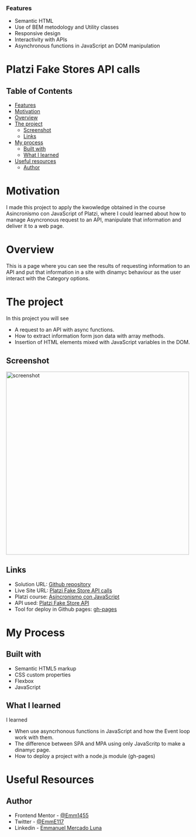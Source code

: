 ### Features

- Semantic HTML
- Use of BEM metodology and Utility classes
- Responsive design
- Interactivity with APIs
- Asynchronous functions in JavaScript an DOM manipulation

# Platzi Fake Stores API calls

## Table of Contents

- [Features](#features)
- [Motivation](#motivation)
- [Overview](#overview)
- [The project](#the-project)
  - [Screenshot](#screenshot)
  - [Links](#links)
- [My process](#my-process)
  - [Built with](#built-with)
  - [What I learned](#what-i-learned)
- [Useful resources](#useful-resources)
  - [Author](#author)

# Motivation
I made this project to apply the kwowledge obtained in the course Asincronismo con JavaScript of Platzi, where I could learned about how to manage Asyncronous request to an API, manipulate that information and deliver it to a web page.
# Overview
This is a page where you can see the results of requesting information to an API and put that information in a site with dinamyc behaviour as the user interact with the Category options.

# The project
In this project you will see
- A request to an API with async functions.
- How to extract information form json data with array methods.
- Insertion of HTML elements mixed with JavaScript variables in the DOM.

## Screenshot
<img src="https://imgur.com/KTS0IBQ.png" width="500px" alt="screenshot"><br>

## Links
- Solution URL: [Github repository](https://github.com/Emm1455/async-proyect)
- Live Site URL: [Platzi Fake Store API calls](https://emm1455.github.io/async-proyect/)
- Platzi course: [Asíncronismo con JavaScript](https://platzi.com/cursos/asincronismo-js/)
- API used: [Platzi Fake Store API](https://fakeapi.platzi.com/)
- Tool for deploy in Github pages: [gh-pages](https://www.npmjs.com/package/gh-pages)

# My Process
## Built with
- Semantic HTML5 markup
- CSS custom properties
- Flexbox
- JavaScript
## What I learned
I learned
- When use asyncrhonous functions in JavaScript and how the Event loop work with them.
- The difference between SPA and MPA using only JavaScritp to make a dinamyc page.
- How to deploy a project with a node.js module (gh-pages)

# Useful Resources
## Author
- Frontend Mentor - [@Emm1455](https://www.frontendmentor.io/profile/Emm1455)
- Twitter - [@EmmE117](https://www.twitter.com/EmmE117)
- Linkedin - [Emmanuel Mercado Luna](https://www.linkedin.com/in/emmanuel-mercado-luna/)
